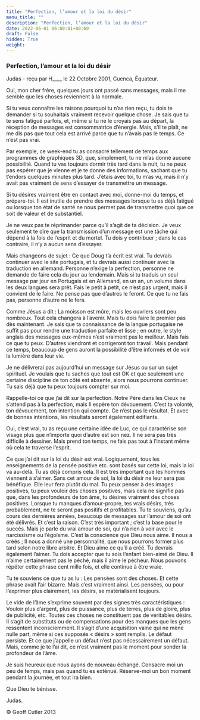 ```yaml
---
title: "Perfection, l’amour et la loi du désir"
menu_title: ""
description: "Perfection, l’amour et la loi du désir"
date: 2022-06-01 06:00:01+00:69
draft: False
hidden: True
weight:
---
```

### Perfection, l’amour et la loi du désir

Judas - reçu par H____ le 22 Octobre 2001, Cuenca, Équateur.

Oui, mon cher frère, quelques jours ont passé sans messages, mais il me semble que les  choses reviennent à la normale.

Si tu veux connaître les raisons pourquoi tu n’as rien reçu, tu dois te demander si tu souhaitais vraiment recevoir quelque chose. Je sais que tu te sens fatigué parfois, et, même si tu ne le croyais pas au départ, la réception de messages est consommatrice d’énergie. Mais, s’il te plaît, ne me dis pas que tout cela est arrivé parce que tu n’avais pas le temps. Ce n’est pas vrai.

Par exemple, ce week-end tu as consacré tellement de temps aux programmes de graphiques 3D, que, simplement, tu ne m’as donné aucune possibilité. Quand tu vas toujours dormir très tard dans la nuit, tu ne peux pas espérer que je vienne et je te donne des informations, sachant que tu t’endors quelques minutes plus tard. J’étais avec toi, tu m’as vu, mais il n’y avait pas vraiment de sens d’essayer de transmettre un message.

Si tu désires vraiment être en contact avec moi, donne-moi du temps, et prépare-toi. Il est inutile de prendre des messages lorsque tu es déjà fatigué ou lorsque ton état de santé ne nous permet pas de transmettre quoi que ce soit de valeur et de substantiel.

Je ne veux pas te réprimander parce qu’il s’agit de ta décision. Je veux seulement te dire que la transmission d’un message est une tâche qui dépend à la fois de l’esprit et du mortel. Tu dois y contribuer ; dans le cas contraire, il n’y a aucun sens d’essayer.

Mais changeons de sujet : Ce que Doug t’a écrit est vrai. Tu devrais continuer avec le site portugais, et tu devrais aussi continuer avec la traduction en allemand. Personne n’exige la perfection, personne ne demande de faire cela du jour au lendemain. Mais si tu traduis un seul message par jour en Portugais et en Allemand, en un an, un volume dans les deux langues sera prêt. Fais le petit à petit, ce n’est pas urgent, mais il convient de le faire. Ne pense pas que d’autres le feront. Ce que tu ne fais pas, personne d’autre ne le fera.

Comme Jésus a dit : La moisson est mûre, mais les ouvriers sont peu nombreux. Tout cela changera à l’avenir. Mais tu dois faire le premier pas dès maintenant. Je sais que ta connaissance de la langue portugaise ne suffit pas pour rendre une traduction parfaite et lisse ; en outre, le style anglais des messages eux-mêmes n’est vraiment pas le meilleur. Mais fais ce que tu peux. D’autres viendront et corrigeront ton travail. Mais pendant ce temps, beaucoup de gens auront la possibilité d’être informés et de voir la lumière dans leur vie.

Je ne délivrerai pas aujourd’hui un message sur Jésus ou sur un sujet spirituel. Je voulais que tu saches que tout est OK et que seulement une certaine discipline de ton côté est absente, alors nous pourrons continuer. Tu sais déjà que tu peux toujours compter sur moi.

Rappelle-toi  ce que j’ai dit sur la perfection. Notre Père dans les Cieux ne s’attend pas à la perfection, mais Il espère ton dévouement. C’est ta volonté, ton dévouement, ton intention qui compte. Ce n’est pas le résultat. Et avec de bonnes intentions, les résultats seront également édifiants.

Oui, c’est vrai, tu as reçu une certaine idée de Luc, ce qui caractérise son visage plus que n’importe quoi d’autre est son nez. Il ne sera pas très difficile à dessiner. Mais prend ton temps, ne fais pas tout à l’instant même où cela te traverse l’esprit.

Ce que j’ai dit sur la loi du désir est vrai. Logiquement, tous les enseignements de la pensée positive etc. sont basés sur cette loi, mais la loi va au-delà. Tu as déjà compris cela. Il est très important que les hommes viennent à s’aimer. Sans cet amour de soi, la loi du désir ne leur sera pas bénéfique. Elle leur fera plutôt du mal. Tu peux penser à des images positives, tu peux vouloir des choses positives, mais cela ne signifie pas que, dans les profondeurs de ton âme, tu désires vraiment des choses positives. Lorsque tu manques d’amour-propre, tes vrais désirs, très probablement, ne te seront pas positifs et profitables. Tu te souviens, qu’au cours des dernières années, beaucoup de messages sur l’amour de soi ont été délivrés. Et c’est la raison. C’est très important ; c’est la base pour le succès. Mais je parle du vrai amour de soi, qui n’a rien à voir avec le narcissisme ou l’égoïsme. C’est la conscience que Dieu nous aime. Il nous a créés ; Il nous a donné une personnalité, que nous pourrons former plus tard selon notre libre arbitre. Et Dieu aime ce qu’il a créé. Tu devrais également l’aimer. Tu dois accepter que tu sois l’enfant bien-aimé de Dieu. Il n’aime certainement pas le péché, mais il aime le pécheur. Nous pouvons répéter cette phrase cent mille fois, et elle continue à être vraie.

Tu te souviens ce que tu as lu : Les pensées sont des choses. Et cette phrase avait l’air bizarre. Mais c’est vraiment ainsi. Les pensées, ou pour l’exprimer plus clairement, les désirs, se matérialisent toujours.

Le vide de l’âme s’exprime souvent par des signes très caractéristiques : Vouloir plus d’argent, plus de puissance, plus de terres, plus de gloire, plus de publicité, etc. Toutes ces choses ne constituent pas de véritables désirs. Il s’agit de substituts ou de compensations pour des manques que les gens ressentent inconsciemment. Il s’agit d’une acquisition vaine qui ne mène nulle part, même si ces supposés « désirs » sont remplis. Le défaut persiste. Et ce que j’appelle un défaut n’est pas nécessairement un défaut. Mais, comme je te l’ai dit, ce n’est vraiment pas le moment pour sonder la profondeur de l’âme.

Je suis heureux que nous ayons de nouveau échangé. Consacre moi un peu de temps, mais pas quand tu es exténué. Réserve-moi un bon moment pendant la journée, et tout ira bien.

Que Dieu te bénisse.

Judas.

© Geoff Cutler 2013